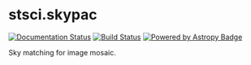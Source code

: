 # stsci.skypac

[![Documentation Status](https://readthedocs.org/projects/stsci-skypac/badge/?version=latest)](http://stsci-skypac.readthedocs.io/en/latest/?badge=latest)
[![Build Status](https://ssbjenkins.stsci.edu/job/STScI/job/stsci.skypac/job/main/badge/icon)](https://ssbjenkins.stsci.edu/job/STScI/job/stsci.skypac/job/main/)
[![Powered by Astropy Badge](http://img.shields.io/badge/powered%20by-AstroPy-orange.svg?style=flat)](http://www.astropy.org/)

Sky matching for image mosaic.
